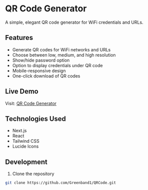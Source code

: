 # QR Code Generator

A simple, elegant QR code generator for WiFi credentials and URLs.

## Features

- Generate QR codes for WiFi networks and URLs
- Choose between low, medium, and high resolution
- Show/hide password option
- Option to display credentials under QR code
- Mobile-responsive design
- One-click download of QR codes

## Live Demo

Visit: [QR Code Generator](https://vercel.com/greenband1s-projects/qr-code-generator)

## Technologies Used

- Next.js
- React
- Tailwind CSS
- Lucide Icons

## Development

1. Clone the repository
```bash
git clone https://github.com/Greenband1/QRCode.git
